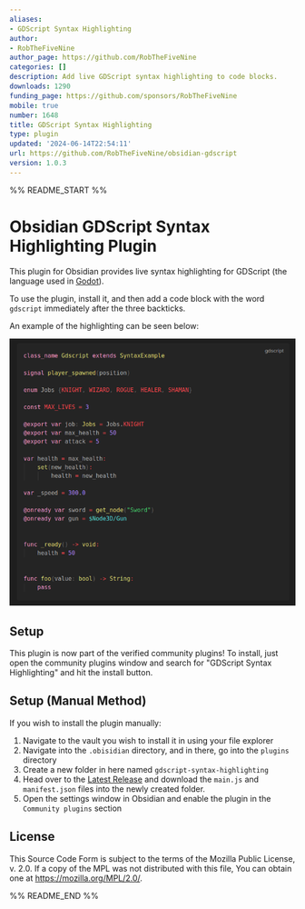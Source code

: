 ```yaml
---
aliases:
- GDScript Syntax Highlighting
author:
- RobTheFiveNine
author_page: https://github.com/RobTheFiveNine
categories: []
description: Add live GDScript syntax highlighting to code blocks.
downloads: 1290
funding_page: https://github.com/sponsors/RobTheFiveNine
mobile: true
number: 1648
title: GDScript Syntax Highlighting
type: plugin
updated: '2024-06-14T22:54:11'
url: https://github.com/RobTheFiveNine/obsidian-gdscript
version: 1.0.3
---
```


%% README_START %%

# Obsidian GDScript Syntax Highlighting Plugin
This plugin for Obsidian provides live syntax highlighting for GDScript (the language used in [Godot](https://godotengine.org/)).

To use the plugin, install it, and then add a code block with the word `gdscript` immediately after the three backticks.

An example of the highlighting can be seen below:

![](https://raw.githubusercontent.com/RobTheFiveNine/obsidian-gdscript/HEAD/.github/images/example.png)


## Setup
This plugin is now part of the verified community plugins! To install, just open the community plugins window and search for "GDScript Syntax Highlighting" and hit the install button.


## Setup (Manual Method)
If you wish to install the plugin manually:

1. Navigate to the vault you wish to install it in using your file explorer
2. Navigate into the `.obisidian` directory, and in there, go into the `plugins` directory
3. Create a new folder in here named `gdscript-syntax-highlighting`
4. Head over to the [Latest Release](https://github.com/RobTheFiveNine/obsidian-gdscript/releases/latest) and download the `main.js` and `manifest.json` files into the newly created folder.
5. Open the settings window in Obsidian and enable the plugin in the `Community plugins` section

## License
This Source Code Form is subject to the terms of the Mozilla Public License, v. 2.0. If a copy of the MPL was not distributed with this file, You can obtain one at https://mozilla.org/MPL/2.0/.

%% README_END %%